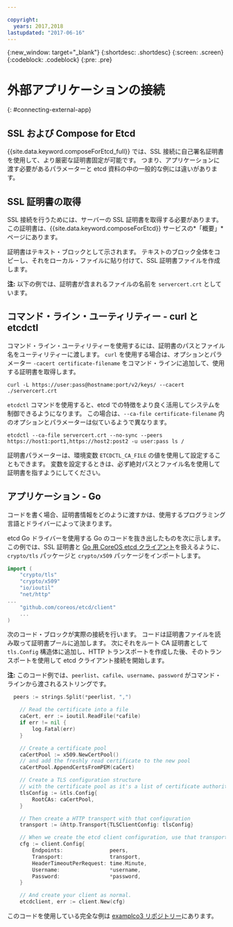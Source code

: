 ```yaml
---

copyright:
  years: 2017,2018
lastupdated: "2017-06-16"
---
```


{:new_window: target="_blank"}
{:shortdesc: .shortdesc}
{:screen: .screen}
{:codeblock: .codeblock}
{:pre: .pre}

# 外部アプリケーションの接続
{: #connecting-external-app}

## SSL および Compose for Etcd

{{site.data.keyword.composeForEtcd_full}} では、SSL 接続に自己署名証明書を使用して、より厳密な証明書固定が可能です。 つまり、アプリケーションに渡す必要があるパラメーターと etcd 資料の中の一般的な例には違いがあります。

## SSL 証明書の取得

SSL 接続を行うためには、サーバーの SSL 証明書を取得する必要があります。この証明書は、{{site.data.keyword.composeForEtcd}} サービスの*「概要」*ページにあります。

証明書はテキスト・ブロックとして示されます。 テキストのブロック全体をコピーし、それをローカル・ファイルに貼り付けて、SSL 証明書ファイルを作成します。

**注:** 以下の例では、証明書が含まれるファイルの名前を `servercert.crt` としています。

## コマンド・ライン・ユーティリティー - curl と etcdctl

コマンド・ライン・ユーティリティーを使用するには、証明書のパスとファイル名をユーティリティーに渡します。 
`curl` を使用する場合は、オプションとパラメーター `-cacert certificate-filename` をコマンド・ラインに追加して、使用する証明書を取得します。

```shell
curl -L https://user:pass@hostname:port/v2/keys/ --cacert ./servercert.crt

```

`etcdctl` コマンドを使用すると、etcd での特徴をより良く活用してシステムを制御できるようになります。 この場合は、`--ca-file certificate-filename` 内のオプションとパラメーターは似ているようで異なります。

```shell
etcdctl --ca-file servercert.crt --no-sync --peers https://host1:port1,https://host2:post2 -u user:pass ls /

```

証明書パラメーターは、環境変数 `ETCDCTL_CA_FILE` の値を使用して設定することもできます。 変数を設定するときは、必ず絶対パスとファイル名を使用して証明書を指すようにしてください。

## アプリケーション - Go

コードを書く場合、証明書情報をどのように渡すかは、使用するプログラミング言語とドライバーによって決まります。 

etcd Go ドライバーを使用する Go のコードを抜き出したものを次に示します。 この例では、SSL 証明書と [Go 用 CoreOS etcd クライアント](https://godoc.org/github.com/coreos/etcd/client)を扱えるように、`crypto/tls` パッケージと `crypto/x509` パッケージをインポートします。

```go
import (
	"crypto/tls"
	"crypto/x509"
	"io/ioutil"
	"net/http"
...
	"github.com/coreos/etcd/client"
	...
)
```

次のコード・ブロックが実際の接続を行います。 コードは証明書ファイルを読み取って証明書プールに追加します。 次にそれをルート CA 証明書として `tls.Config` 構造体に追加し、HTTP トランスポートを作成した後、そのトランスポートを使用して etcd クライアント接続を開始します。

**注:** このコード例では、`peerlist`、`cafile`、`username`、`password` がコマンド・ラインから渡されるストリングです。


```go
  peers := strings.Split(*peerlist, ",")

	// Read the certificate into a file
	caCert, err := ioutil.ReadFile(*cafile)
	if err != nil {
		log.Fatal(err)
	}

	// Create a certificate pool
	caCertPool := x509.NewCertPool()
	// and add the freshly read certificate to the new pool
	caCertPool.AppendCertsFromPEM(caCert)

	// Create a TLS configuration structure
	// with the certificate pool as it's a list of certificate authorities
	tlsConfig := &tls.Config{
		RootCAs: caCertPool,
	}

	// Then create a HTTP transport with that configuration
	transport := &http.Transport{TLSClientConfig: tlsConfig}

	// When we create the etcd client configuration, use that transport
	cfg := client.Config{
		Endpoints:               peers,
		Transport:               transport,
		HeaderTimeoutPerRequest: time.Minute,
		Username:                *username,
		Password:                *password,
	}

	// And create your client as normal. 
	etcdclient, err := client.New(cfg)
```

このコードを使用している完全な例は [examplco3 リポジトリー](https://github.com/compose-ex/examplco3)にあります。
